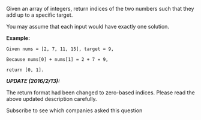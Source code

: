 Given an array of integers, return indices of the two numbers such that they add up to a specific target.

You may assume that each input would have exactly one solution.

**Example:**

`Given nums = [2, 7, 11, 15], target = 9,`

`Because nums[0] + nums[1] = 2 + 7 = 9,`

`return [0, 1].`

***UPDATE (2016/2/13):***

The return format had been changed to zero-based indices. Please read the above updated description carefully.

Subscribe to see which companies asked this question

